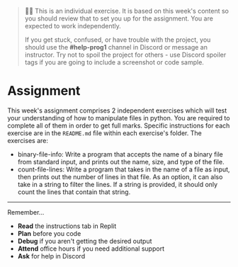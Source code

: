   
> 🧑‍💻 This is an individual exercise. It is based on this week's content so you should
> review that to set you up for the assignment. You are expected to work independently.
>
> If you get stuck, confused, or have trouble with the project, you should use the **#help-prog1** channel in Discord or message an instructor. Try not to spoil the project for others - use Discord spoiler tags if you are going to include a screenshot or code sample. 

# Assignment

This week's assignment comprises 2 independent exercises which will test your 
understanding of how to manipulate files in python. You are required to complete
all of them in order to get full marks. Specific instructions for each exercise are 
in the `README.md` file within each exercise's folder. The exercises are:

* binary-file-info: Write a program that accepts the name of a binary file from standard input, and prints out the name, size, and type of the file.
* count-file-lines: Write a program that takes in the name of a file as input, then prints out the number of lines in that file. As an option, it can also take in a string to filter the lines. If a string is provided, it should only count the lines that contain that string.

[//]: # (TODO: Add GHClassroom Assignment link for week-7)

[//]: # ([![password-validator]&#40;https://img.shields.io/static/v1?label=Open%20Project&message=password%20validator&color=blue&#41;]&#40;https://classroom.github.com/a/PmxKTYKG&#41;)

---

Remember...

- **Read** the instructions tab in Replit
- **Plan** before you code
- **Debug** if you aren't getting the desired output
- **Attend** office hours if you need additional support
- **Ask** for help in Discord
